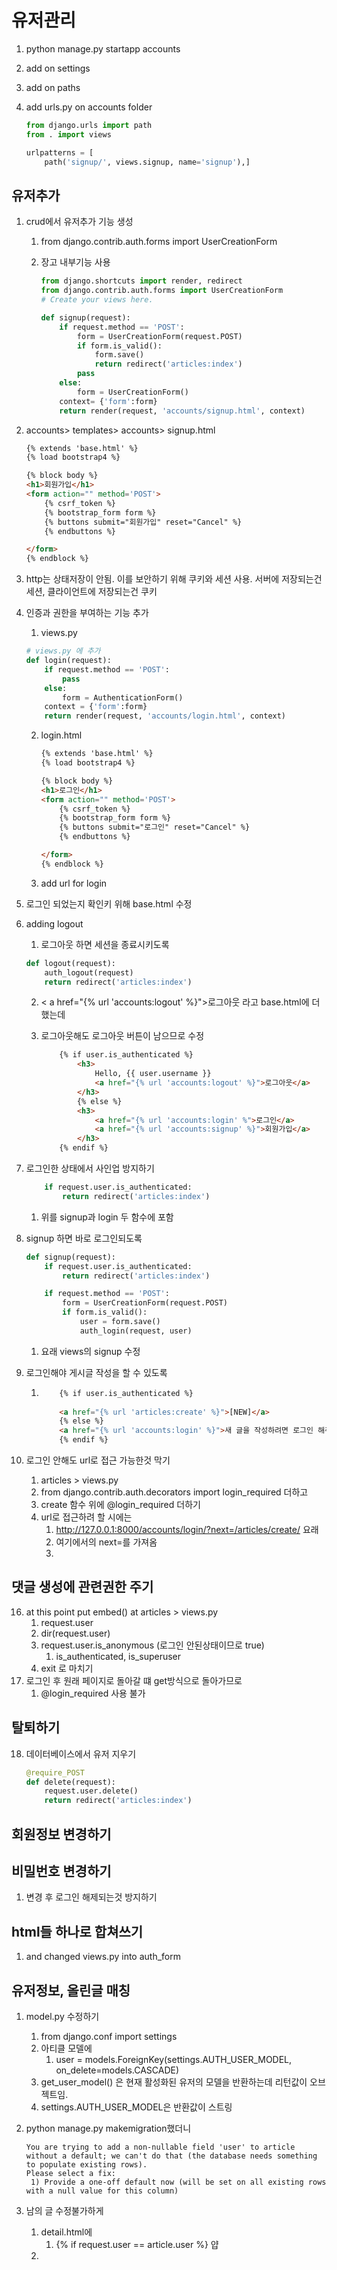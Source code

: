 # 유저관리

1. python manage.py startapp accounts

2. add on settings

3. add on paths

4. add urls.py on accounts folder

   ```python
   from django.urls import path
   from . import views
   
   urlpatterns = [
       path('signup/', views.signup, name='signup'),]
   ```





## 유저추가

1. crud에서 유저추가 기능 생성

   1. from django.contrib.auth.forms import UserCreationForm

   2. 장고 내부기능 사용

      ```python
      from django.shortcuts import render, redirect
      from django.contrib.auth.forms import UserCreationForm
      # Create your views here.
      
      def signup(request):
          if request.method == 'POST':
              form = UserCreationForm(request.POST)
              if form.is_valid():
                  form.save()
                  return redirect('articles:index')
              pass
          else:
              form = UserCreationForm()
          context= {'form':form}
          return render(request, 'accounts/signup.html', context)
      ```

      

2. accounts> templates> accounts> signup.html

   ```html
   {% extends 'base.html' %}
   {% load bootstrap4 %}
   
   {% block body %}
   <h1>회원가입</h1>
   <form action="" method='POST'>
       {% csrf_token %}
       {% bootstrap_form form %}
       {% buttons submit="회원가입" reset="Cancel" %}
       {% endbuttons %}
   
   </form>
   {% endblock %}
   ```

   

3. http는 상태저장이 안됨. 이를 보안하기 위해 쿠키와 세션 사용. 서버에 저장되는건 세션, 클라이언트에 저장되는건 쿠키

4. 인증과 권한을 부여하는 기능 추가

   1. views.py

   ```python
   # views.py 에 추가
   def login(request):
       if request.method == 'POST':
           pass
       else:
           form = AuthenticationForm()
       context = {'form':form}
       return render(request, 'accounts/login.html', context)
   ```

   2. login.html

      ```html
      {% extends 'base.html' %}
      {% load bootstrap4 %}
      
      {% block body %}
      <h1>로그인</h1>
      <form action="" method='POST'>
          {% csrf_token %}
          {% bootstrap_form form %}
          {% buttons submit="로그인" reset="Cancel" %}
          {% endbuttons %}
      
      </form>
      {% endblock %}
      ```

   3. add url for login

5. 로그인 되었는지 확인키 위해 base.html 수정

6. adding logout

   1.  로그아웃 하면 세션을 종료시키도록

      ```python
      def logout(request):
          auth_logout(request)
          return redirect('articles:index')
      ```

   2. < a href="{% url 'accounts:logout' %}">로그아웃</a> 라고 base.html에 더했는데

   3. 로그아웃해도 로그아웃 버튼이 남으므로 수정

      ```html
          {% if user.is_authenticated %}
              <h3>
                  Hello, {{ user.username }}
                  <a href="{% url 'accounts:logout' %}">로그아웃</a>
              </h3>
              {% else %}
              <h3>
                  <a href="{% url 'accounts:login' %">로그인</a>
                  <a href="{% url 'accounts:signup' %}">회원가입</a>
              </h3>
          {% endif %}
      ```

7. 로그인한 상태에서 사인업 방지하기

   ```python
       if request.user.is_authenticated:
           return redirect('articles:index')
   ```

   1. 위를 signup과 login 두 함수에 포함

8. signup 하면 바로 로그인되도록

   ```python
   def signup(request):
       if request.user.is_authenticated:
           return redirect('articles:index')
   
       if request.method == 'POST':
           form = UserCreationForm(request.POST)
           if form.is_valid():
               user = form.save()
               auth_login(request, user)
   ```

   1. 요래 views의 signup 수정

9. 로그인해야 게시글 작성을 할 수 있도록

   1. ```html
          {% if user.is_authenticated %}
          
          <a href="{% url 'articles:create' %}">[NEW]</a>
          {% else %}
          <a href="{% url 'accounts:login' %}">새 글을 작성하려면 로그인 해주세요</a>
          {% endif %}
      ```

10. 로그인 안해도 url로 접근 가능한것  막기

    1. articles > views.py
    2. from django.contrib.auth.decorators import login_required 더하고
    3. create 함수 위에 @login_required 더하기
    4. url로 접근하려 할 시에는 
       1. http://127.0.0.1:8000/accounts/login/?next=/articles/create/ 요래
       2. 여기에서의 next=를 가져옴
       3. 



## 댓글 생성에 관련권한 주기

16. at this point put embed() at articles > views.py
    1. request.user
    2. dir(request.user)
    3. request.user.is_anonymous (로그인 안된상태이므로 true)
       1. is_authenticated, is_superuser
    4. exit 로 마치기
17. 로그인 후 원래 페이지로 돌아갈 떄 get방식으로 돌아가므로
    1.  @login_required 사용 불가



## 탈퇴하기

18. 데이터베이스에서 유저 지우기

    ```python
    @require_POST
    def delete(request):
        request.user.delete()
        return redirect('articles:index')
    ```

    



## 회원정보 변경하기



## 비밀번호 변경하기

1. 변경 후 로그인 해제되는것 방지하기



## html들 하나로 합쳐쓰기

1. and changed views.py into auth_form

## 유저정보, 올린글 매칭

1. model.py 수정하기

   1. from django.conf import settings
   2. 아티클 모델에
      1.  user = models.ForeignKey(settings.AUTH_USER_MODEL, on_delete=models.CASCADE)
   3. get_user_model() 은 현재 활성화된 유저의 모델을 반환하는데 리턴값이 오브젝트임.
   4. settings.AUTH_USER_MODEL은 반환값이 스트링

2. python manage.py makemigration했더니 

   ```
   You are trying to add a non-nullable field 'user' to article without a default; we can't do that (the database needs something to populate existing rows).
   Please select a fix:
    1) Provide a one-off default now (will be set on all existing rows with a null value for this column)
   ```

3. 남의 글 수정불가하게
   1. detail.html에
      1. {% if request.user == article.user %} 얍
   2. 














